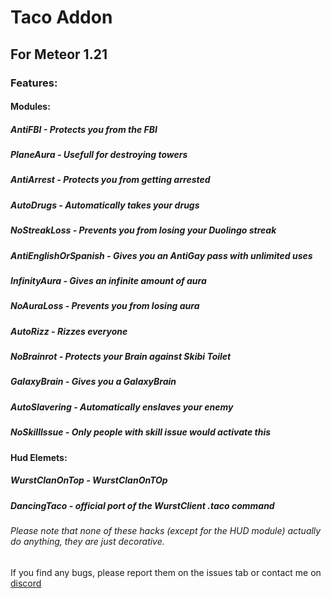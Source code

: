 # **Taco Addon**  
## For Meteor 1.21  

### Features:  

#### Modules:  
##### AntiFBI - Protects you from the FBI  
##### PlaneAura - Usefull for destroying towers  
##### AntiArrest - Protects you from getting arrested  
##### AutoDrugs - Automatically takes your drugs  
##### NoStreakLoss - Prevents you from losing your Duolingo streak  
##### AntiEnglishOrSpanish - Gives you an AntiGay pass with unlimited uses  
##### InfinityAura - Gives an infinite amount of aura  
##### NoAuraLoss - Prevents you from losing aura  
##### AutoRizz - Rizzes everyone  
##### NoBrainrot - Protects your Brain against Skibi Toilet  
##### GalaxyBrain - Gives you a GalaxyBrain  
##### AutoSlavering - Automatically enslaves your enemy  
##### NoSkillIssue - Only people with skill issue would activate this  

#### Hud Elemets:  
##### WurstClanOnTop - WurstClanOnTOp  
##### DancingTaco - official port of the WurstClient .taco command


###### *Please note that none of these hacks (except for the HUD module) actually do anything, they are just decorative.*  


If you find any bugs, please report them on the issues tab or contact me on [discord](https://discord.gg/sHWdbRQeSR/)
